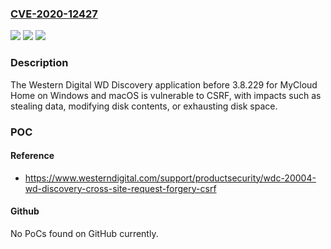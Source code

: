 ### [CVE-2020-12427](https://cve.mitre.org/cgi-bin/cvename.cgi?name=CVE-2020-12427)
![](https://img.shields.io/static/v1?label=Product&message=n%2Fa&color=blue)
![](https://img.shields.io/static/v1?label=Version&message=n%2Fa&color=blue)
![](https://img.shields.io/static/v1?label=Vulnerability&message=n%2Fa&color=brighgreen)

### Description

The Western Digital WD Discovery application before 3.8.229 for MyCloud Home on Windows and macOS is vulnerable to CSRF, with impacts such as stealing data, modifying disk contents, or exhausting disk space.

### POC

#### Reference
- https://www.westerndigital.com/support/productsecurity/wdc-20004-wd-discovery-cross-site-request-forgery-csrf

#### Github
No PoCs found on GitHub currently.

